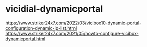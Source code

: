 # vicidial-dynamicportal
https://www.striker24x7.com/2022/03/vicibox10-dynamic-portal-configuration-dynamic-ip-list.html
https://www.striker24x7.com/2021/05/howto-configure-vicibox-dynamicportal.html

